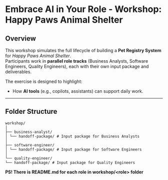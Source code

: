 # Embrace AI in Your Role - Workshop: Happy Paws Animal Shelter

## Overview
This workshop simulates the full lifecycle of building a **Pet Registry System** for *Happy Paws Animal Shelter*.  
Participants work in **parallel role tracks** (Business Analysts, Software Engineers, Quality Engineers), each with their own input package and deliverables.  

The exercise is designed to highlight:  
- How **AI tools** (e.g., copilots, assistants) can support daily work.  

---

## Folder Structure
```
workshop/
│
├── business-analyst/
│ └── handoff-package/ # Input package for Business Analysts
│
├── software-engineer/
│ └── handoff-package/ # Input package for Software Engineers
│
└── quality-engineer/
└── handoff-package/ # Input package for Quality Engineers
```
**PS! There is README.md for each role in workshop/\<role> folder**
